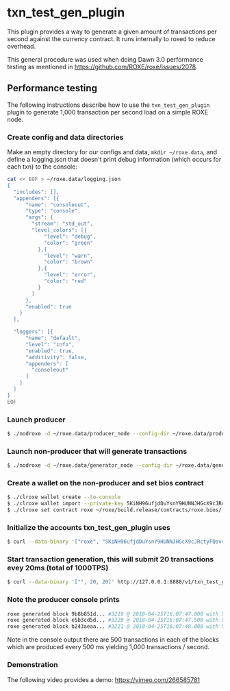 # txn\_test\_gen\_plugin

This plugin provides a way to generate a given amount of transactions per second against the currency contract. It runs internally to roxed to reduce overhead.

This general procedure was used when doing Dawn 3.0 performance testing as mentioned in https://github.com/ROXE/roxe/issues/2078.

## Performance testing

The following instructions describe how to use the `txn_test_gen_plugin` plugin to generate 1,000 transaction per second load on a simple ROXE node.

### Create config and data directories
Make an empty directory for our configs and data, `mkdir ~/roxe.data`, and define a logging.json that doesn't print debug information (which occurs for each txn) to the console:
```bash
cat << EOF > ~/roxe.data/logging.json
{
  "includes": [],
  "appenders": [{
      "name": "consoleout",
      "type": "console",
      "args": {
        "stream": "std_out",
        "level_colors": [{
            "level": "debug",
            "color": "green"
          },{
            "level": "warn",
            "color": "brown"
          },{
            "level": "error",
            "color": "red"
          }
        ]
      },
      "enabled": true
    }
  ],

  "loggers": [{
      "name": "default",
      "level": "info",
      "enabled": true,
      "additivity": false,
      "appenders": [
        "consoleout"
      ]
    }
  ]
}
EOF
```

### Launch producer
```bash
$ ./nodroxe -d ~/roxe.data/producer_node --config-dir ~/roxe.data/producer_node -l ~/roxe.data/logging.json --http-server-address "" -p roxe -e
```

### Launch non-producer that will generate transactions
```bash
$ ./nodroxe -d ~/roxe.data/generator_node --config-dir ~/roxe.data/generator_node -l ~/roxe.data/logging.json --plugin roxe::txn_test_gen_plugin --plugin roxe::chain_api_plugin --p2p-peer-address localhost:9876 --p2p-listen-endpoint localhost:5555
```

### Create a wallet on the non-producer and set bios contract
```bash
$ ./clroxe wallet create --to-console
$ ./clroxe wallet import --private-key 5KiNH96ufjdDuYsnY9HUNNJHGcX9cJRctyFQovv9Hwsnzodu7YU
$ ./clroxe set contract roxe ~/roxe/build.release/contracts/roxe.bios/
```

### Initialize the accounts txn_test_gen_plugin uses
```bash
$ curl --data-binary '["roxe", "5KiNH96ufjdDuYsnY9HUNNJHGcX9cJRctyFQovv9Hwsnzodu7YU"]' http://127.0.0.1:8888/v1/txn_test_gen/create_test_accounts
```

### Start transaction generation, this will submit 20 transactions evey 20ms (total of 1000TPS)
```bash
$ curl --data-binary '["", 20, 20]' http://127.0.0.1:8888/v1/txn_test_gen/start_generation
```

### Note the producer console prints
```bash
roxe generated block 9b8b851d... #3219 @ 2018-04-25T16:07:47.000 with 500 trxs, lib: 3218
roxe generated block e5b3cd5d... #3220 @ 2018-04-25T16:07:47.500 with 500 trxs, lib: 3219
roxe generated block b243aeaa... #3221 @ 2018-04-25T16:07:48.000 with 500 trxs, lib: 3220
```

Note in the console output there are 500 transactions in each of the blocks which are produced every 500 ms yielding 1,000 transactions / second.

### Demonstration
The following video provides a demo: https://vimeo.com/266585781
